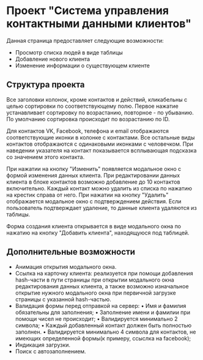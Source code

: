# Проект "Система управления контактными данными клиентов"

Данная страница предоставляет следующие возможности:
* Просмотр списка людей в виде таблицы
* Добавление нового клиента
* Изменение информации о существующем клиенте

## Структура проекта

Все заголовки колонок, кроме контактов и действий, кликабельны с целью сортировки по соответствующему полю. Первое нажатие устанавливает сортировку по возрастанию, повторное - по убыванию. По умолчанию сортировка происходит по возрастанию по ID.

Для контактов VK, Facebook, телефона и email отображаются соответствующие иконки в колонке с контактами. Все остальные виды контактов отображаются
с одинаковыми иконками с человечком. При наведении указателя на контакт показывается всплывающая подсказка со значением этого контакта.

При нажатии на кнопку "Изменить" появляется модальное окно с формой изменения данных клиента. При редактировании данных клиента в блоке контактов возможно добавление до 10 контактов включительно. Каждый контакт можно удалить из списка по нажатию на крестик справа от него.
При нажатии на кнопку "Удалить" отображается модальное окно с подтверждением действия. Если пользователь подтверждает удаление, то данные клиента удаляются из таблицы.

Форма создания клиента открывается в виде модального окна по нажатию на кнопку "Добавить клиента", находящуюся под таблицей. 

## Дополнительные возможности

* Анимация открытия модального окна.
* Ссылка на карточку клиента: реализуется при помощи добавления hash-части в пути страницы при открытии модального окна редактирования данных клиента, а также возможно изначальное открытие нужного модального окна при первичной загрузке страницы с указанной hash-частью.
* Валидация формы перед отправкой на сервер:
• Имя и фамилия обязательны для заполнения;
• Заполнение имени и фамилии при помощи чисел не происходит;
• Валидируется минимально 2 символа;
• Каждый добавленный контакт должен быть полностью заполнен.
• Валидируется минимально 4 символа для контактов, не имеющих определенной формы(к примеру, ссыслка на facebook);
* Индикация загрузки.
* Поиск с автозаполнением.

